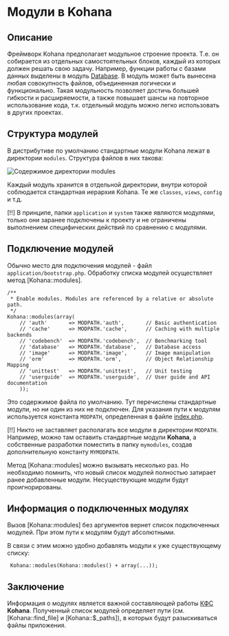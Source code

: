 # Модули в Kohana

## Описание

Фреймворк Kohana предполагает модульное строение проекта. Т.е. он собирается из отдельных самостоятельных блоков, каждый
 из которых должен решать свою задачу. Например, функции работы с базами данных выделены в модуль [Database](database).
 В модуль может быть вынесена любая совокупность файлов, объединенная логически и функционально. Такая модульность позволяет
 достичь большей гибкости и расширяемости, а также повышает шансы на повторное использование кода, т.к. отдельный модуль
 можно легко использовать в других проектах.

## Структура модулей

В дистрибутиве по умолчанию стандартные модули Kohana лежат в директории `modules`. Структура файлов в них такова:

![Содержимое директории modules](intro/moduletree.png)

Каждый модуль хранится в отдельной директории, внутри которой соблюдается стандартная иерархия Kohana. Те же `classes`,
 `views`, `config` и т.д.

[!!] В принципе, папки `application` и `system` также являются модулями, только они заранее подключены к проекту и не ограничены
 выполнением специфических действий по сравнению с модулями.

## Подключение модулей

Обычно место для подключения модулей - файл `application/bootstrap.php`. Обработку списка модулей осуществляет метод [Kohana::modules].

    /**
     * Enable modules. Modules are referenced by a relative or absolute path.
     */
    Kohana::modules(array(
        // 'auth'       => MODPATH.'auth',       // Basic authentication
        // 'cache'      => MODPATH.'cache',      // Caching with multiple backends
        // 'codebench'  => MODPATH.'codebench',  // Benchmarking tool
        // 'database'   => MODPATH.'database',   // Database access
        // 'image'      => MODPATH.'image',      // Image manipulation
        // 'orm'        => MODPATH.'orm',        // Object Relationship Mapping
        // 'unittest'   => MODPATH.'unittest',   // Unit testing
        // 'userguide'  => MODPATH.'userguide',  // User guide and API documentation
        ));

Это содержимое файла по умолчанию. Тут перечислены стандартные модули, но ни один из них не подключен. Для указания пути к модулям
 используется константа `MODPATH`, определенная в файле [index.php](intro/files).

[!!] Никто не заставляет располагать все модули в директории `MODPATH`. Например, можно там оставить стандартные модули
 **Kohana**, а собственные разработки поместить в папку `mymodules`, создав дополнительную константу `MYMODPATH`.

Метод [Kohana::modules] можно вызывать несколько раз. Но необходимо помнить, что новый список модулей полностью затирает
 ранее добавленные модули. Несуществующие модули будут проигнорированы.

## Информация о подключенных модулях

Вызов [Kohana::modules] без аргументов вернет список подключенных модулей. При этом пути к модулям будут абсолютными.

В связи с этим можно удобно добавлять модули к уже существующему списку:

     Kohana::modules(Kohana::modules() + array(...));

## Заключение

Информация о модулях является важной составляющей работы [КФС](intro/cascadefs) **Kohana**. Полученный список модулей
 определяет пути (см. [Kohana::find_file] и [Kohana::$_paths]), в которых будут разыскиваться файлы приложения.